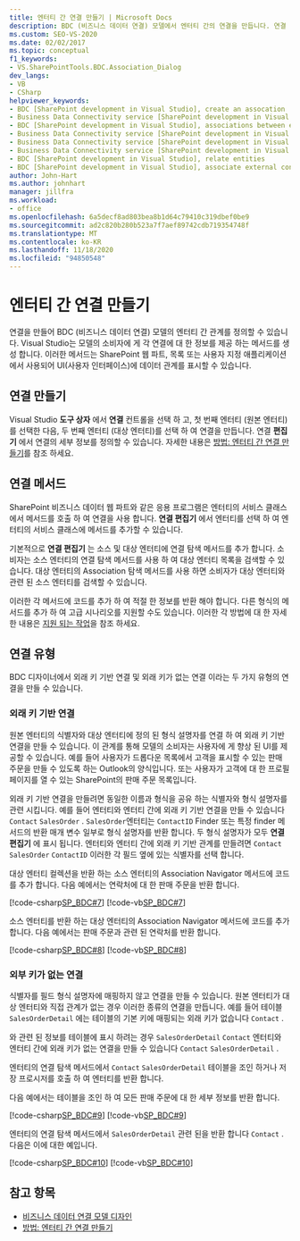 ```yaml
---
title: 엔터티 간 연결 만들기 | Microsoft Docs
description: BDC (비즈니스 데이터 연결) 모델에서 엔터티 간의 연결을 만듭니다. 연결 방법 및 연결 형식에 대해 알아봅니다.
ms.custom: SEO-VS-2020
ms.date: 02/02/2017
ms.topic: conceptual
f1_keywords:
- VS.SharePointTools.BDC.Association_Dialog
dev_langs:
- VB
- CSharp
helpviewer_keywords:
- BDC [SharePoint development in Visual Studio], create an assocation
- Business Data Connectivity service [SharePoint development in Visual Studio], associations between entities
- BDC [SharePoint development in Visual Studio], associations between entities
- Business Data Connectivity service [SharePoint development in Visual Studio], create an assocation
- Business Data Connectivity service [SharePoint development in Visual Studio], associate external content types
- Business Data Connectivity service [SharePoint development in Visual Studio], relate entities
- BDC [SharePoint development in Visual Studio], relate entities
- BDC [SharePoint development in Visual Studio], associate external content types
author: John-Hart
ms.author: johnhart
manager: jillfra
ms.workload:
- office
ms.openlocfilehash: 6a5decf8ad803bea8b1d64c79410c319dbef0be9
ms.sourcegitcommit: ad2c820b280b523a7f7aef89742cdb719354748f
ms.translationtype: MT
ms.contentlocale: ko-KR
ms.lasthandoff: 11/18/2020
ms.locfileid: "94850548"
---
```

# <a name="create-an-association-between-entities"></a>엔터티 간 연결 만들기
  연결을 만들어 BDC (비즈니스 데이터 연결) 모델의 엔터티 간 관계를 정의할 수 있습니다. Visual Studio는 모델의 소비자에 게 각 연결에 대 한 정보를 제공 하는 메서드를 생성 합니다. 이러한 메서드는 SharePoint 웹 파트, 목록 또는 사용자 지정 애플리케이션에서 사용되어 UI(사용자 인터페이스)에 데이터 관계를 표시할 수 있습니다.

## <a name="create-an-association"></a>연결 만들기
 Visual Studio **도구 상자** 에서 **연결** 컨트롤을 선택 하 고, 첫 번째 엔터티 (원본 엔터티)를 선택한 다음, 두 번째 엔터티 (대상 엔터티)를 선택 하 여 연결을 만듭니다. 연결 **편집기** 에서 연결의 세부 정보를 정의할 수 있습니다. 자세한 내용은 [방법: 엔터티 간 연결 만들기](../sharepoint/how-to-create-an-association-between-entities.md)를 참조 하세요.

## <a name="association-methods"></a>연결 메서드
 SharePoint 비즈니스 데이터 웹 파트와 같은 응용 프로그램은 엔터티의 서비스 클래스에서 메서드를 호출 하 여 연결을 사용 합니다. **연결 편집기** 에서 엔터티를 선택 하 여 엔터티의 서비스 클래스에 메서드를 추가할 수 있습니다.

 기본적으로 **연결 편집기** 는 소스 및 대상 엔터티에 연결 탐색 메서드를 추가 합니다. 소비자는 소스 엔터티의 연결 탐색 메서드를 사용 하 여 대상 엔터티 목록을 검색할 수 있습니다. 대상 엔터티의 Association 탐색 메서드를 사용 하면 소비자가 대상 엔터티와 관련 된 소스 엔터티를 검색할 수 있습니다.

 이러한 각 메서드에 코드를 추가 하 여 적절 한 정보를 반환 해야 합니다. 다른 형식의 메서드를 추가 하 여 고급 시나리오를 지원할 수도 있습니다. 이러한 각 방법에 대 한 자세한 내용은 [지원 되는 작업](/previous-versions/office/developer/sharepoint-2010/ee557363(v=office.14))을 참조 하세요.

## <a name="types-of-associations"></a>연결 유형
 BDC 디자이너에서 외래 키 기반 연결 및 외래 키가 없는 연결 이라는 두 가지 유형의 연결을 만들 수 있습니다.

### <a name="foreign-key-based-association"></a>외래 키 기반 연결
 원본 엔터티의 식별자와 대상 엔터티에 정의 된 형식 설명자를 연결 하 여 외래 키 기반 연결을 만들 수 있습니다. 이 관계를 통해 모델의 소비자는 사용자에 게 향상 된 UI를 제공할 수 있습니다. 예를 들어 사용자가 드롭다운 목록에서 고객을 표시할 수 있는 판매 주문을 만들 수 있도록 하는 Outlook의 양식입니다. 또는 사용자가 고객에 대 한 프로필 페이지를 열 수 있는 SharePoint의 판매 주문 목록입니다.

 외래 키 기반 연결을 만들려면 동일한 이름과 형식을 공유 하는 식별자와 형식 설명자를 관련 시킵니다. 예를 들어 엔터티와 엔터티 간에 외래 키 기반 연결을 만들 수 있습니다 `Contact` `SalesOrder` . `SalesOrder`엔터티는 `ContactID` Finder 또는 특정 finder 메서드의 반환 매개 변수 일부로 형식 설명자를 반환 합니다. 두 형식 설명자가 모두 **연결 편집기** 에 표시 됩니다. 엔터티와 엔터티 간에 외래 키 기반 관계를 만들려면 `Contact` `SalesOrder` `ContactID` 이러한 각 필드 옆에 있는 식별자를 선택 합니다.

 대상 엔터티 컬렉션을 반환 하는 소스 엔터티의 Association Navigator 메서드에 코드를 추가 합니다. 다음 예에서는 연락처에 대 한 판매 주문을 반환 합니다.

 [!code-csharp[SP_BDC#7](../sharepoint/codesnippet/CSharp/SP_BDC/bdcmodel1/contactservice.cs#7)]
 [!code-vb[SP_BDC#7](../sharepoint/codesnippet/VisualBasic/sp_bdc/bdcmodel1/contactservice.vb#7)]

 소스 엔터티를 반환 하는 대상 엔터티의 Association Navigator 메서드에 코드를 추가 합니다. 다음 예에서는 판매 주문과 관련 된 연락처를 반환 합니다.

 [!code-csharp[SP_BDC#8](../sharepoint/codesnippet/CSharp/SP_BDC/bdcmodel1/salesorderservice.cs#8)]
 [!code-vb[SP_BDC#8](../sharepoint/codesnippet/VisualBasic/sp_bdc/bdcmodel1/salesorderservice.vb#8)]

### <a name="foreign-keyless-association"></a>외부 키가 없는 연결
 식별자를 필드 형식 설명자에 매핑하지 않고 연결을 만들 수 있습니다. 원본 엔터티가 대상 엔터티와 직접 관계가 없는 경우 이러한 종류의 연결을 만듭니다. 예를 들어 테이블 `SalesOrderDetail` 에는 테이블의 기본 키에 매핑되는 외래 키가 없습니다 `Contact` .

 와 관련 된 정보를 테이블에 표시 하려는 경우 `SalesOrderDetail` `Contact` 엔터티와 엔터티 간에 외래 키가 없는 연결을 만들 수 있습니다 `Contact` `SalesOrderDetail` .

 엔터티의 연결 탐색 메서드에서 `Contact` `SalesOrderDetail` 테이블을 조인 하거나 저장 프로시저를 호출 하 여 엔터티를 반환 합니다.

 다음 예에서는 테이블을 조인 하 여 모든 판매 주문에 대 한 세부 정보를 반환 합니다.

 [!code-csharp[SP_BDC#9](../sharepoint/codesnippet/CSharp/SP_BDC/bdcmodel1/contactservice.cs#9)]
 [!code-vb[SP_BDC#9](../sharepoint/codesnippet/VisualBasic/sp_bdc/bdcmodel1/contactservice.vb#9)]

 엔터티의 연결 탐색 메서드에서 `SalesOrderDetail` 관련 된을 반환 합니다 `Contact` . 다음은 이에 대한 예입니다.

 [!code-csharp[SP_BDC#10](../sharepoint/codesnippet/CSharp/SP_BDC/bdcmodel1/salesorderdetailservice.cs#10)]
 [!code-vb[SP_BDC#10](../sharepoint/codesnippet/VisualBasic/sp_bdc/bdcmodel1/salesorderdetailservice.vb#10)]

## <a name="see-also"></a>참고 항목
- [비즈니스 데이터 연결 모델 디자인](../sharepoint/designing-a-business-data-connectivity-model.md)
- [방법: 엔터티 간 연결 만들기](../sharepoint/how-to-create-an-association-between-entities.md)
